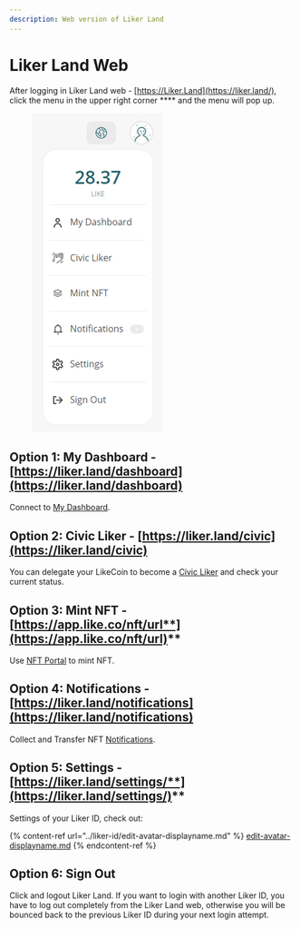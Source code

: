 ```yaml
---
description: Web version of Liker Land
---
```


# Liker Land Web

After logging in Liker Land web - [https://Liker.Land](https://liker.land/),  click the menu in the upper right corner **** and the menu will pop up.

<figure><img src="../../.gitbook/assets/Liker Land menu-en.png" alt=""><figcaption></figcaption></figure>

## **Option 1:** My Dashboard - [https://liker.land/dashboard](https://liker.land/dashboard)

Connect to [My Dashboard](../../general-guides/writing-nft/dashboard.md).

## Option 2: Civic Liker - [https://liker.land/civic](https://liker.land/civic)

You can delegate your LikeCoin to become a [Civic Liker](../civic-liker/) and check your current status.

## **Option 3: Mint NFT -** [**https://app.like.co/nft/url**](https://app.like.co/nft/url)****

Use [NFT Portal](../../general-guides/writing-nft/nft-portal.md) to mint NFT.

## Option 4: Notifications - [https://liker.land/notifications](https://liker.land/notifications)

Collect and Transfer NFT [Notifications](../../general-guides/writing-nft/notifications.md).

## **Option 5: Settings -** [**https://liker.land/settings/**](https://liker.land/settings/)****

Settings of your Liker ID, check out:

{% content-ref url="../liker-id/edit-avatar-displayname.md" %}
[edit-avatar-displayname.md](../liker-id/edit-avatar-displayname.md)
{% endcontent-ref %}

## **Option 6: Sign Out**

Click and logout Liker Land. If you want to login with another Liker ID, you have to log out completely from the Liker Land web, otherwise you will be bounced back to the previous Liker ID during your next login attempt.

